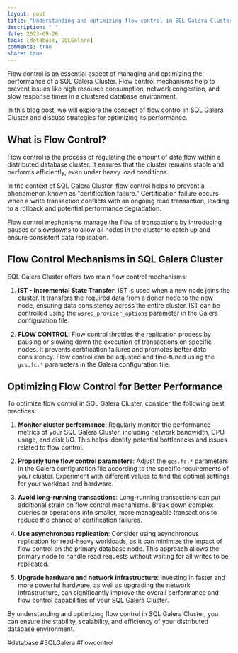 ```yaml
---
layout: post
title: "Understanding and optimizing flow control in SQL Galera Cluster"
description: " "
date: 2023-09-26
tags: [database, SQLGalera]
comments: true
share: true
---
```


Flow control is an essential aspect of managing and optimizing the performance of a SQL Galera Cluster. Flow control mechanisms help to prevent issues like high resource consumption, network congestion, and slow response times in a clustered database environment.

In this blog post, we will explore the concept of flow control in SQL Galera Cluster and discuss strategies for optimizing its performance.

## What is Flow Control?

Flow control is the process of regulating the amount of data flow within a distributed database cluster. It ensures that the cluster remains stable and performs efficiently, even under heavy load conditions.

In the context of SQL Galera Cluster, flow control helps to prevent a phenomenon known as "certification failure." Certification failure occurs when a write transaction conflicts with an ongoing read transaction, leading to a rollback and potential performance degradation.

Flow control mechanisms manage the flow of transactions by introducing pauses or slowdowns to allow all nodes in the cluster to catch up and ensure consistent data replication.

## Flow Control Mechanisms in SQL Galera Cluster

SQL Galera Cluster offers two main flow control mechanisms:

1. **IST - Incremental State Transfer**: IST is used when a new node joins the cluster. It transfers the required data from a donor node to the new node, ensuring data consistency across the entire cluster. IST can be controlled using the `wsrep_provider_options` parameter in the Galera configuration file.

2. **FLOW CONTROL**: Flow control throttles the replication process by pausing or slowing down the execution of transactions on specific nodes. It prevents certification failures and promotes better data consistency. Flow control can be adjusted and fine-tuned using the `gcs.fc.*` parameters in the Galera configuration file.

## Optimizing Flow Control for Better Performance

To optimize flow control in SQL Galera Cluster, consider the following best practices:

1. **Monitor cluster performance**: Regularly monitor the performance metrics of your SQL Galera Cluster, including network bandwidth, CPU usage, and disk I/O. This helps identify potential bottlenecks and issues related to flow control.

2. **Properly tune flow control parameters**: Adjust the `gcs.fc.*` parameters in the Galera configuration file according to the specific requirements of your cluster. Experiment with different values to find the optimal settings for your workload and hardware.

3. **Avoid long-running transactions**: Long-running transactions can put additional strain on flow control mechanisms. Break down complex queries or operations into smaller, more manageable transactions to reduce the chance of certification failures.

4. **Use asynchronous replication**: Consider using asynchronous replication for read-heavy workloads, as it can minimize the impact of flow control on the primary database node. This approach allows the primary node to handle read requests without waiting for all writes to be replicated.

5. **Upgrade hardware and network infrastructure**: Investing in faster and more powerful hardware, as well as upgrading the network infrastructure, can significantly improve the overall performance and flow control capabilities of your SQL Galera Cluster.

By understanding and optimizing flow control in SQL Galera Cluster, you can ensure the stability, scalability, and efficiency of your distributed database environment.

#database #SQLGalera #flowcontrol